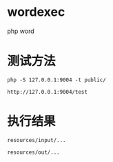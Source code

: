 # wordexec
php word 


# 测试方法
```
php -S 127.0.0.1:9004 -t public/

http://127.0.0.1:9004/test
```

# 执行结果
```
resources/input/...

resources/out/...
```
